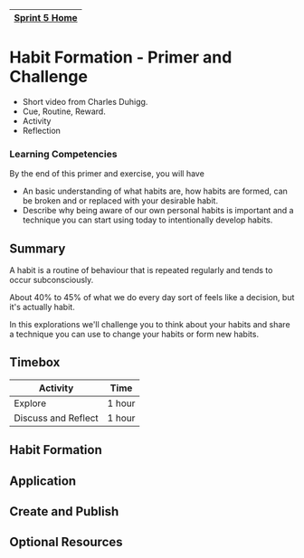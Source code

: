 [Sprint 5 Home](README.md)|
---|

# Habit Formation - Primer and Challenge

- Short video from Charles Duhigg.
- Cue, Routine, Reward.
- Activity
- Reflection

### Learning Competencies
By the end of this primer and exercise, you will have

- An basic understanding of what habits are, how habits are formed, can be broken and or replaced with your desirable habit.
- Describe why being aware of our own personal habits is important and a technique you can start using today to intentionally develop habits.

## Summary
A habit is a routine of behaviour that is repeated regularly and tends to occur subconsciously.  

About 40% to 45% of what we do every day sort of feels like a decision, but it's actually habit.

In this explorations we'll challenge you to think about your habits and share a technique you can use to change your habits or form new habits.

## Timebox

Activity | Time|
------------|----------|
Explore | 1 hour
Discuss and Reflect  | 1 hour |

## Habit Formation



## Application
## Create and Publish
## Optional Resources
